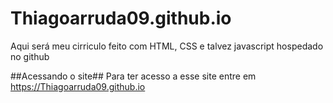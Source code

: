 # Thiagoarruda09.github.io
Aqui será meu cirriculo feito com HTML, CSS e talvez javascript hospedado no github

##Acessando o site##
Para ter acesso a esse site entre em <https://Thiagoarruda09.github.io>
